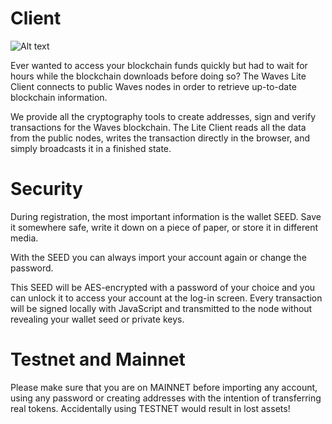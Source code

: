 # Client

![Alt text](https://pbs.twimg.com/media/CjUjPVgVAAA60Pv.jpg "Waves Client Screen")

Ever wanted to access your blockchain funds quickly but had to wait for hours while the blockchain downloads before doing so? 
The Waves Lite Client connects to public Waves nodes in order to retrieve up-to-date blockchain information.

We provide all the cryptography tools to create addresses, sign and verify transactions for the Waves blockchain. The Lite Client reads all the data from the public nodes, writes the transaction directly in the browser, and simply broadcasts it in a finished state.

# Security

During registration, the most important information is the wallet SEED. Save it somewhere safe, write it down on a piece of paper, or store it in different media.

With the SEED you can always import your account again or change the password.

This SEED will be AES-encrypted with a password of your choice and you can unlock it to access your account at the log-in screen.
Every transaction will be signed locally with JavaScript and transmitted to the node without revealing your wallet seed or private keys.

# Testnet and Mainnet

Please make sure that you are on MAINNET before importing any account, using any password or creating addresses with the intention of transferring real tokens. Accidentally using TESTNET would result in lost assets!
